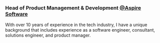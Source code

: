 ### Head of Product Management & Development [@Aspire Software](https://www.aspiresoftware.com/)
With over 10 years of experience in the tech industry, I have a unique background that includes experience as a software engineer, consultant, solutions engineer, and product manager.
